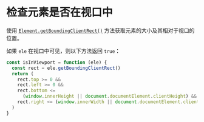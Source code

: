 # 检查元素是否在视口中

使用 [`Element.getBoundingClientRect()`](https://developer.mozilla.org/en-US/docs/Web/API/Element/getBoundingClientRect) 方法获取元素的大小及其相对于视口的位置。

如果 `ele` 在视口中可见，则以下方法返回 `true`：

```js
const isInViewport = function (ele) {
  const rect = ele.getBoundingClientRect()
  return (
    rect.top >= 0 &&
    rect.left >= 0 &&
    rect.bottom <=
      (window.innerHeight || document.documentElement.clientHeight) &&
    rect.right <= (window.innerWidth || document.documentElement.clientWidth)
  )
}
```
